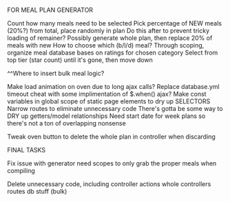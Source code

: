 FOR MEAL PLAN GENERATOR

Count how many meals need to be selected
Pick percentage of NEW meals (20%?) from total, place randomly in plan
  Do this after to prevent tricky loading of remainer?
    Possibly generate whole plan, then replace 20% of meals with new
  How to choose which (b/l/d) meal?
Through scoping, organize meal database bases on ratings for chosen category
Select from top tier (star count) until it's gone, then move down

^^Where to insert bulk meal logic?

Make load animation on oven due to long ajax calls?
Replace database.yml timeout cheat with some implimentation of $.when() ajax?
Make const variables in global scope of static page elements to dry up SELECTORS
Narrow routes to eliminate unnecessary code
There's gotta be some way to DRY up getters/model relationships
Need start date for week plans so there's not a ton of overlapping nonsense

Tweak oven button to
  delete the whole plan in controller when discarding

FINAL TASKS

Fix issue with generator
  need scopes to only grab the proper meals when compiling

Delete unnecessary code, including
  controller actions
  whole controllers
  routes
  db stuff (bulk)
